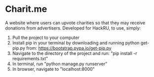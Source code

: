 Charit.me
========
A website where users can upvote charities so that they may receive donations from advertisers. 
Developed for HackRU, to use, simply:

1. Pull the project to your computer 
2. Install pip in your terminal by downloading and running python 
get-pip.py from: https://bootstrap.pypa.io/get-pip.py
3. Navigate to the directory of the project and run: "pip install -r requirements.txt"
4. In terminal, run "python manage.py runserver"
5. In browser, navigate to "localhost:8000"
